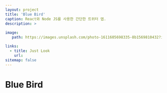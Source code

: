 ```yaml
---
layout: project
title: 'Blue Bird'
caption: React와 Node JS를 사용한 간단한 트위터 앱.
description: >
  
image: 
   path: https://images.unsplash.com/photo-1611605698335-8b1569810432?ixlib=rb-4.0.3&ixid=MnwxMjA3fDB8MHxwaG90by1wYWdlfHx8fGVufDB8fHx8&auto=format&fit=crop&w=774&q=80

links:
  - title: Just Look
    url: 
sitemap: false
---
```


# Blue Bird